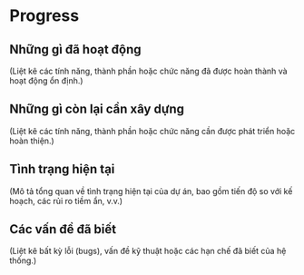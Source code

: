 # Progress

## Những gì đã hoạt động

(Liệt kê các tính năng, thành phần hoặc chức năng đã được hoàn thành và hoạt động ổn định.)

## Những gì còn lại cần xây dựng

(Liệt kê các tính năng, thành phần hoặc chức năng cần được phát triển hoặc hoàn thiện.)

## Tình trạng hiện tại

(Mô tả tổng quan về tình trạng hiện tại của dự án, bao gồm tiến độ so với kế hoạch, các rủi ro tiềm ẩn, v.v.)

## Các vấn đề đã biết

(Liệt kê bất kỳ lỗi (bugs), vấn đề kỹ thuật hoặc các hạn chế đã biết của hệ thống.)
